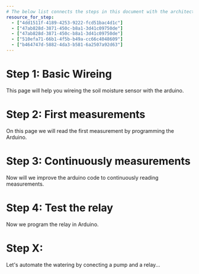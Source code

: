 ```yaml
---
# The below list connects the steps in this document with the architecture from index.md.
resource_for_step:
  - ["4dd1511f-4189-4253-9222-fcd51bac4d1c"]
  - ["47ab828d-3871-450c-b8a1-3d41c09750de"]
  - ["47ab828d-3871-450c-b8a1-3d41c09750de"]
  - ["510efa71-66b1-4f5b-b49a-cc66c4048609"]
  - ["b464747d-5882-4da3-b581-6a2507a92d63"]
---
```


# Step 1: Basic Wireing

This page will help you wireing the soil moisture sensor with the arduino.


# Step 2: First measurements

On this page we will read the first measurement by programming the Arduino.


# Step 3: Continuously measurements

Now will we improve the arduino code to continuously reading measurements.

# Step 4: Test the relay

Now we program the relay in Arduino.

# Step X:

Let's automate the watering by conecting a pump and a relay...